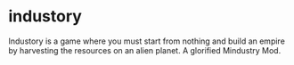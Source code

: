 # industory
Industory is a game where you must start from nothing and build an empire by harvesting the resources on an alien planet. A glorified Mindustry Mod. 
